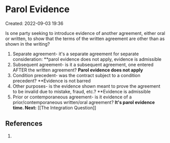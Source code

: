 # Parol Evidence
Created: 2022-09-03 19:36

Is one party seeking to introduce evidence of another agreement, either oral or written, to show that the terms of the written agreement are other than as shown in the writing?

1. Separate agreement- it's a separate agreement for separate consideration: **parol evidence does not apply, evidence is admissible 
2. Subsequent agreement- is it a subsequent agreement, one entered AFTER the written agreement? **Parol evidence does not apply** 
3. Condition precedent- was the contract subject to a condition precedent? **Evidence is not barred
4. Other purposes- is the evidence shown meant to prove the agreement to be invalid due to mistake, fraud, etc.? **Evidence is admissible 
5. Prior or contemporaneous agreement- is it evidence of a prior/contemporaneous written/oral agreement? **It's parol evidence time. Next:** [[The Integration Question]]


## References

1. 